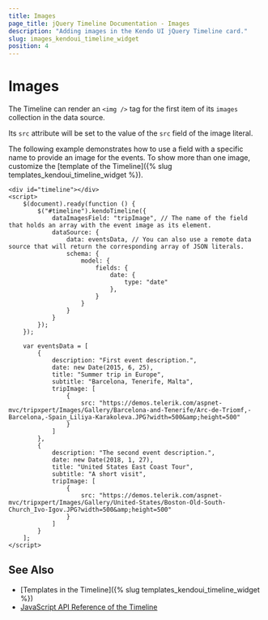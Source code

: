 ```yaml
---
title: Images
page_title: jQuery Timeline Documentation - Images
description: "Adding images in the Kendo UI jQuery Timeline card."
slug: images_kendoui_timeline_widget
position: 4
---
```


# Images

The Timeline can render an `<img />` tag for the first item of its `images` collection in the data source.

Its `src` attribute will be set to the value of the `src` field of the image literal.

The following example demonstrates how to use a field with a specific name to provide an image for the events. To show more than one image, customize the [template of the Timeline]({% slug templates_kendoui_timeline_widget %}).

```
<div id="timeline"></div>
<script>
    $(document).ready(function () {
        $("#timeline").kendoTimeline({
            dataImagesField: "tripImage", // The name of the field that holds an array with the event image as its element.
            dataSource: {
                data: eventsData, // You can also use a remote data source that will return the corresponding array of JSON literals.
                schema: {
                    model: {
                        fields: {
                            date: {
                                type: "date"
                            },
                        }
                    }
                }
            }
        });
    });

    var eventsData = [
        {
            description: "First event description.",
            date: new Date(2015, 6, 25),
            title: "Summer trip in Europe",
            subtitle: "Barcelona, Tenerife, Malta",
            tripImage: [
                {
                    src: "https://demos.telerik.com/aspnet-mvc/tripxpert/Images/Gallery/Barcelona-and-Tenerife/Arc-de-Triomf,-Barcelona,-Spain_Liliya-Karakoleva.JPG?width=500&amp;height=500"
                }
            ]
        },
        {
            description: "The second event description.",
            date: new Date(2018, 1, 27),
            title: "United States East Coast Tour",
            subtitle: "A short visit",
            tripImage: [
                {
                    src: "https://demos.telerik.com/aspnet-mvc/tripxpert/Images/Gallery/United-States/Boston-Old-South-Church_Ivo-Igov.JPG?width=500&amp;height=500"
                }
            ]
        }
    ];
</script>
```

## See Also

* [Templates in the Timeline]({% slug templates_kendoui_timeline_widget %})
* [JavaScript API Reference of the Timeline](/api/javascript/ui/timeline)
